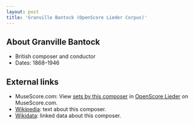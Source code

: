 ```yaml
---
layout: post
title: 'Granville Bantock (OpenScore Lieder Corpus)'
---
```


## About Granville Bantock

- British composer and conductor
- Dates: 1868–1946

## External links

- MuseScore.com: View [sets by this composer] in [OpenScore Lieder] on MuseScore.com.
- [Wikipedia]: text about this composer.
- [Wikidata]: linked data about this composer.

[Wikipedia]: https://en.wikipedia.org/wiki/Granville_Bantock
[Wikidata]: https://www.wikidata.org/wiki/Q552010
[sets by this composer]: https://musescore.com/openscore-lieder-corpus/sets?order=title&text=Bantock,+Granville
[OpenScore Lieder]: https://musescore.com/openscore-lieder-corpus

